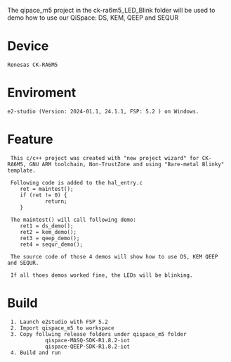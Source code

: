The qipace_m5 project in the ck-ra6m5_LED_Blink folder will be used to demo how to use our QiSpace: DS, KEM, QEEP and SEQUR 

# Device
    Renesas CK-RA6M5
     
# Enviroment
    e2-studio (Version: 2024-01.1, 24.1.1, FSP: 5.2 ) on Windows.

# Feature
     This c/c++ project was created with "new project wizard" for CK-RA6M5, GNU ARM toolchain, Non-TrustZone and using "Bare-metal Blinky" template.

     Following code is added to the hal_entry.c
        ret = maintest();
        if (ret != 0) {
                return;
        }

     The maintest() will call following demo:
        ret1 = ds_demo();
        ret2 = kem_demo();
        ret3 = qeep_demo();
        ret4 = sequr_demo();

     The source code of those 4 demos will show how to use DS, KEM QEEP and SEQUR.

     If all thoes demos worked fine, the LEDs will be blinking.

# Build
     1. Launch e2studio with FSP 5.2
     2. Import qispace_m5 to workspace
     3. Copy follwing release folders under qispace_m5 folder
                qispace-MASQ-SDK-R1.8.2-iot
                qispace-QEEP-SDK-R1.8.2-iot
     4. Build and run